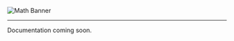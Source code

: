 <!-- Banner -->
![Math Banner](https://github.com/user-attachments/assets/6c01c1a9-31ee-427b-9f27-cc9afbb9292c)

---

Documentation coming soon.
